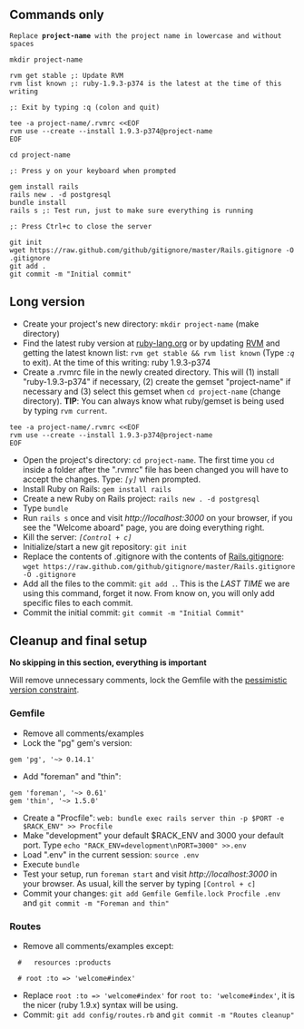 ## Commands only

`Replace `**`project-name`**` with the project name in lowercase and without spaces`

```
mkdir project-name

rvm get stable ;: Update RVM
rvm list known ;: ruby-1.9.3-p374 is the latest at the time of this writing

;: Exit by typing :q (colon and quit)

tee -a project-name/.rvmrc <<EOF
rvm use --create --install 1.9.3-p374@project-name
EOF

cd project-name

;: Press y on your keyboard when prompted

gem install rails
rails new . -d postgresql 
bundle install
rails s ;: Test run, just to make sure everything is running

;: Press Ctrl+c to close the server

git init
wget https://raw.github.com/github/gitignore/master/Rails.gitignore -O .gitignore
git add .
git commit -m "Initial commit"
```

## Long version

*	Create your project's new directory: `mkdir project-name` (make directory)
*	Find the latest ruby version at [ruby-lang.org](http://www.ruby-lang.org/en/downloads/) or by updating [RVM](rvm.md) and getting the latest known list: `rvm get stable && rvm list known` (Type _`:q`_ to exit). At the time of this writing: ruby 1.9.3-p374
*	Create a .rvmrc file in the newly created directory. This will (1) install "ruby-1.9.3-p374" if necessary, (2) create the gemset "project-name" if necessary and (3) select this gemset when `cd project-name` (change directory). **TIP**: You can always 	know what ruby/gemset is being used by typing `rvm current`.
	
```
tee -a project-name/.rvmrc <<EOF
rvm use --create --install 1.9.3-p374@project-name
EOF
```

*	Open the project's directory: `cd project-name`. The first time you `cd` inside a folder after the ".rvmrc" file has been changed you will have to accept the changes. Type: _`[y]`_ when prompted.
*	Install Ruby on Rails: `gem install rails`
*	Create a new Ruby on Rails project: `rails new . -d postgresql`
*	Type `bundle`
*	Run `rails s` once and visit _http://localhost:3000_ on your browser, if you see the "Welcome aboard" page, you are doing everything right.
*	Kill the server: _`[Control + c]`_
*	Initialize/start a new git repository: `git init`
*	Replace the contents of .gitignore with the contents of [Rails.gitignore](https://raw.github.com/github/gitignore/master/Rails.gitignore): `wget https://raw.github.com/github/gitignore/master/Rails.gitignore -O .gitignore`
*	Add all the files to the commit: `git add .`. This is the _LAST TIME_ we are using this command, forget it now. From know on, you will only add specific files to each commit.
*	Commit the initial commit: `git commit -m "Initial Commit"`

## Cleanup and final setup

**No skipping in this section, everything is important**

Will remove unnecessary comments, lock the Gemfile with the [pessimistic version constraint](http://docs.rubygems.org/read/chapter/16#page74).

### Gemfile
*	Remove all comments/examples
*	Lock the "pg" gem's version:

```
gem 'pg', '~> 0.14.1'
```
* Add "foreman" and "thin":

```
gem 'foreman', '~> 0.61'
gem 'thin', '~> 1.5.0'
```
*	Create a "Procfile": `web: bundle exec rails server thin -p $PORT -e $RACK_ENV" >> Procfile`
*	Make "development" your default $RACK_ENV and 3000 your default port. Type `echo "RACK_ENV=development\nPORT=3000" >>.env`
*	Load ".env" in the current session: `source .env`
*	Execute `bundle`
*	Test your setup, run `foreman start` and visit _http://localhost:3000_ in your browser. As usual, kill the server by typing `[Control + c]`
*	Commit your changes: `git add Gemfile Gemfile.lock Procfile .env` and `git commit -m "Foreman and thin"`

### Routes
*	Remove all comments/examples except:

```
  #   resources :products
```

```
  # root :to => 'welcome#index'
```

*	Replace `root :to => 'welcome#index'` for `root to: 'welcome#index'`, it is the nicer (ruby 1.9.x) syntax will be using.
*	Commit: `git add config/routes.rb` and `git commit -m "Routes cleanup"`
